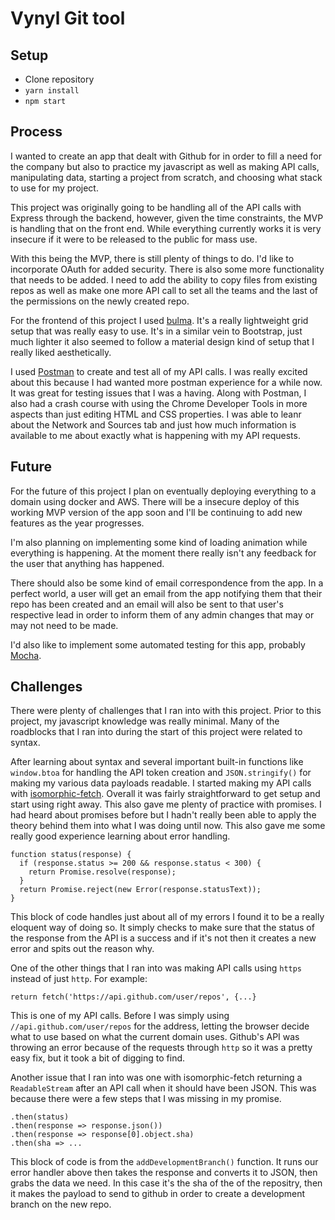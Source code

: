 # Vynyl Git tool

## Setup
* Clone repository
* `yarn install`
* `npm start`

## Process
I wanted to create an app that dealt with Github for in order to fill a need for the company but also to practice my javascript as well as making API calls, manipulating data, starting a project from scratch, and choosing what stack to use for my project.

This project was originally going to be handling all of the API calls with Express through the backend, however, given the time constraints, the MVP is handling that on the front end. While everything currently works it is very insecure if it were to be released to the public for mass use.

With this being the MVP, there is still plenty of things to do. I'd like to incorporate OAuth for added security. There is also some more functionality that needs to be added. I need to add the ability to copy files from existing repos as well as make one more API call to set all the teams and the last of the permissions on the newly created repo.

For the frontend of this project I used [bulma](https://github.com/jgthms/bulma). It's a really lightweight grid setup that was really easy to use. It's in a similar vein to Bootstrap, just much lighter it also seemed to follow a material design kind of setup that I really liked aesthetically.

I used [Postman](https://www.getpostman.com/) to create and test all of my API calls. I was really excited about this because I had wanted more postman experience for a while now. It was great for testing issues that I was a having. Along with Postman, I also had a crash course with using the Chrome Developer Tools in more aspects than just editing HTML and CSS properties. I was able to leanr about the Network and Sources tab and just how much information is available to me about exactly what is happening with my API requests.

## Future
For the future of this project I plan on eventually deploying everything to a domain using docker and AWS. There will be a insecure deploy of this working MVP version of the app soon and I'll be continuing to add new features as the year progresses.

I'm also planning on implementing some kind of loading animation while everything is happening. At the moment there really isn't any feedback for the user that anything has happened.

There should also be some kind of email correspondence from the app. In a perfect world, a user will get an email from the app notifying them that their repo has been created and an email will also be sent to that user's respective lead in order to inform them of any admin changes that may or may not need to be made.

I'd also like to implement some automated testing for this app, probably [Mocha](https://mochajs.org/).

## Challenges
There were plenty of challenges that I ran into with this project. Prior to this project, my javascript knowledge was really minimal. Many of the roadblocks that I ran into during the start of this project were related to syntax.

After learning about syntax and several important built-in functions like `window.btoa` for handling the API token creation and `JSON.stringify()` for making my various data payloads readable. I started making my API calls with [isomorphic-fetch](https://github.com/matthew-andrews/isomorphic-fetch). Overall it was fairly straightforward to get setup and start using right away. This also gave me plenty of practice with promises. I had heard about promises before but I hadn't really been able to apply the theory behind them into what I was doing until now. This also gave me some really good experience learning about error handling.

```
function status(response) {
  if (response.status >= 200 && response.status < 300) {
    return Promise.resolve(response);
  }
  return Promise.reject(new Error(response.statusText));
}
```

This block of code handles just about all of my errors I found it to be a really eloquent way of doing so. It simply checks to make sure that the status of the response from the API is a success and if it's not then it creates a new error and spits out the reason why.

One of the other things that I ran into was making API calls using `https` instead of just `http`. For example:

```return fetch('https://api.github.com/user/repos', {...}```

This is one of my API calls. Before I was simply using `//api.github.com/user/repos` for the address, letting the browser decide what to use based on what the current domain uses. Github's API was throwing an error because of the requests through `http` so it was a pretty easy fix, but it took a bit of digging to find.

Another issue that I ran into was one with isomorphic-fetch returning a `ReadableStream` after an API call when it should have been JSON. This was because there were a few steps that I was missing in my promise.

```
.then(status)
.then(response => response.json())
.then(response => response[0].object.sha)
.then(sha => ...
```

This block of code is from the `addDevelopmentBranch()` function. It runs our error handler above then takes the response and converts it to JSON, then grabs the data we need. In this case it's the sha of the of the repositry, then it makes the payload to send to github in order to create a development branch on the new repo.
